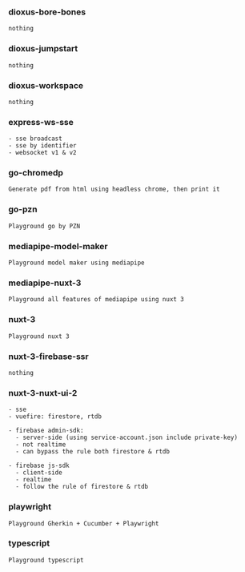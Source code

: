 ### dioxus-bore-bones
```
nothing
```

### dioxus-jumpstart
```
nothing
```

### dioxus-workspace
```
nothing
```

### express-ws-sse
```
- sse broadcast
- sse by identifier
- websocket v1 & v2
```

### go-chromedp
```
Generate pdf from html using headless chrome, then print it
```

### go-pzn
```
Playground go by PZN
```

### mediapipe-model-maker
```
Playground model maker using mediapipe
```

### mediapipe-nuxt-3
```
Playground all features of mediapipe using nuxt 3
```

### nuxt-3
```
Playground nuxt 3
```

### nuxt-3-firebase-ssr
```
nothing
```

### nuxt-3-nuxt-ui-2
```
- sse
- vuefire: firestore, rtdb

- firebase admin-sdk:
  - server-side (using service-account.json include private-key)
  - not realtime
  - can bypass the rule both firestore & rtdb

- firebase js-sdk
  - client-side
  - realtime
  - follow the rule of firestore & rtdb
```

### playwright
```
Playground Gherkin + Cucumber + Playwright
```

### typescript
```
Playground typescript
```
